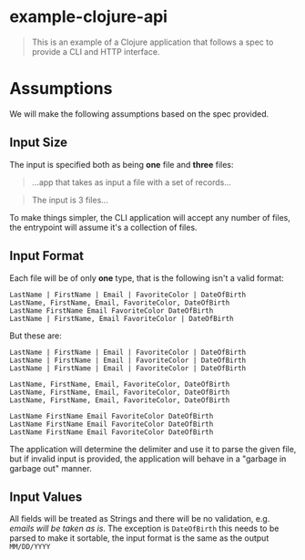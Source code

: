 # example-clojure-api
> This is an example of a Clojure application that follows a spec to provide a CLI and HTTP interface.

# Assumptions

We will make the following assumptions based on the spec provided.

## Input Size

The input is specified both as being **one** file and **three** files:

> ...app that takes as input a file with a set of records...

> The input is 3 files...

To make things simpler, the CLI application will accept any number of files, the entrypoint will assume it's a collection
of files.

## Input Format

Each file will be of only **one** type, that is the following isn't a valid format:

```
LastName | FirstName | Email | FavoriteColor | DateOfBirth
LastName, FirstName, Email, FavoriteColor, DateOfBirth
LastName FirstName Email FavoriteColor DateOfBirth
LastName | FirstName, Email FavoriteColor | DateOfBirth
```

But these are:

```
LastName | FirstName | Email | FavoriteColor | DateOfBirth
LastName | FirstName | Email | FavoriteColor | DateOfBirth
LastName | FirstName | Email | FavoriteColor | DateOfBirth
```

```
LastName, FirstName, Email, FavoriteColor, DateOfBirth
LastName, FirstName, Email, FavoriteColor, DateOfBirth
LastName, FirstName, Email, FavoriteColor, DateOfBirth
```

```
LastName FirstName Email FavoriteColor DateOfBirth
LastName FirstName Email FavoriteColor DateOfBirth
LastName FirstName Email FavoriteColor DateOfBirth
```

The application will determine the delimiter and use it to parse the given file, but if invalid input is provided, the
application will behave in a "garbage in garbage out" manner.

## Input Values

All fields will be treated as Strings and there will be no validation, e.g. _emails will be taken as is_. The exception is
`DateOfBirth` this needs to be parsed to make it sortable, the input format is the same as the output `MM/DD/YYYY`
